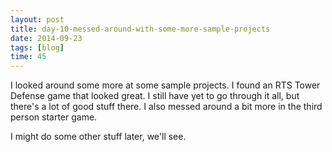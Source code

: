 ```yaml
---
layout: post
title: day-10-messed-around-with-some-more-sample-projects
date: 2014-09-23
tags: [blog]
time: 45
---
```


I looked around some more at some sample projects. I found an RTS Tower Defense game that looked great. I still have yet to go through it all, but there's a lot of good stuff there. I also messed around a bit more in the third person starter game.

I might do some other stuff later, we'll see.